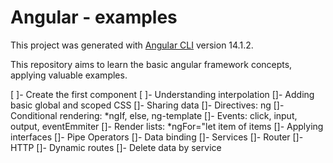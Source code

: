 # Angular - examples

This project was generated with [Angular CLI](https://github.com/angular/angular-cli) version 14.1.2.

This repository aims to learn the basic angular framework concepts, applying valuable examples.

 [ ]- Create the first component
 [ ]- Understanding interpolation
 []- Adding basic global and scoped CSS
 []- Sharing data
 []- Directives: ng
 []- Conditional rendering: *ngIf, else, ng-template
 []- Events: click, input, output, eventEmmiter
 []- Render lists: *ngFor="let item of items
 []- Applying interfaces
 []- Pipe Operators
 []- Data binding
 []- Services
 []- Router
 []- HTTP
 []- Dynamic routes
 []- Delete data by service
